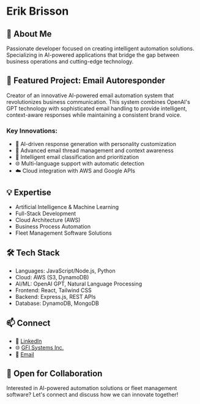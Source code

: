 # Erik Brisson

## 👋 About Me
Passionate developer focused on creating intelligent automation solutions. Specializing in AI-powered applications that bridge the gap between business operations and cutting-edge technology.

## 🚀 Featured Project: Email Autoresponder
Creator of an innovative AI-powered email automation system that revolutionizes business communication. This system combines OpenAI's GPT technology with sophisticated email handling to provide intelligent, context-aware responses while maintaining a consistent brand voice.

### Key Innovations:
- 🤖 AI-driven response generation with personality customization
- 📧 Advanced email thread management and context awareness
- 🎯 Intelligent email classification and prioritization
- 🌐 Multi-language support with automatic detection
- ☁️ Cloud integration with AWS and Google APIs

## 💡 Expertise
- Artificial Intelligence & Machine Learning
- Full-Stack Development
- Cloud Architecture (AWS)
- Business Process Automation
- Fleet Management Software Solutions

## 🛠️ Tech Stack
- Languages: JavaScript/Node.js, Python
- Cloud: AWS (S3, DynamoDB)
- AI/ML: OpenAI GPT, Natural Language Processing
- Frontend: React, Tailwind CSS
- Backend: Express.js, REST APIs
- Database: DynamoDB, MongoDB

## 📫 Connect
- 💼 [LinkedIn](your_linkedin_url)
- 🌐 [GFI Systems Inc.](your_company_website)
- 📧 [Email](mailto:erik@gfisystems.ca)

## 🤝 Open for Collaboration
Interested in AI-powered automation solutions or fleet management software? Let's connect and discuss how we can innovate together! 
